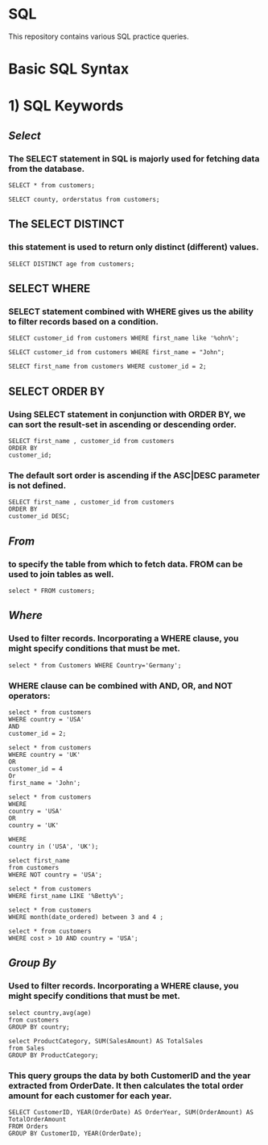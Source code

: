 # SQL
This repository contains various SQL practice queries.

# Basic SQL Syntax
# 1) SQL Keywords

## *Select* 
### The SELECT statement in SQL is majorly used for fetching data from the database.

```
SELECT * from customers;
```

```
SELECT county, orderstatus from customers;
```

## The SELECT DISTINCT 
### this statement is used to return only distinct (different) values. 

``` 
SELECT DISTINCT age from customers;
```

## SELECT WHERE
### SELECT statement combined with WHERE gives us the ability to filter records based on a condition.

```
SELECT customer_id from customers WHERE first_name like '%ohn%';
```

```
SELECT customer_id from customers WHERE first_name = "John";
```

```
SELECT first_name from customers WHERE customer_id = 2;
```

## SELECT ORDER BY
### Using SELECT statement in conjunction with ORDER BY, we can sort the result-set in ascending or descending order.

```
SELECT first_name , customer_id from customers
ORDER BY
customer_id;
```

### The default sort order is ascending if the ASC|DESC parameter is not defined.

```
SELECT first_name , customer_id from customers
ORDER BY
customer_id DESC;
```

## *From* 
### to specify the table from which to fetch data. FROM can be used to join tables as well.

```
select * FROM customers;
```

## *Where* 
### Used to filter records. Incorporating a WHERE clause, you might specify conditions that must be met.

```
select * from Customers WHERE Country='Germany';
```
### WHERE clause can be combined with AND, OR, and NOT operators:

```
select * from customers
WHERE country = 'USA'
AND
customer_id = 2;
```

```
select * from customers
WHERE country = 'UK'
OR
customer_id = 4
Or
first_name = 'John';
```

```
select * from customers
WHERE
country = 'USA'
OR
country = 'UK'
```

```select * from customers
WHERE
country in ('USA', 'UK');
```

```
select first_name
from customers
WHERE NOT country = 'USA';
```

```
select * from customers
WHERE first_name LIKE '%Betty%';
```


```
select * from customers
WHERE month(date_ordered) between 3 and 4 ;
```

```
select * from customers
WHERE cost > 10 AND country = 'USA';
```

## *Group By* 
### Used to filter records. Incorporating a WHERE clause, you might specify conditions that must be met.

```
select country,avg(age)
from customers
GROUP BY country;
```

```
select ProductCategory, SUM(SalesAmount) AS TotalSales
from Sales
GROUP BY ProductCategory;
```

### This query groups the data by both CustomerID and the year extracted from OrderDate. It then calculates the total order amount for each customer for each year.
```
SELECT CustomerID, YEAR(OrderDate) AS OrderYear, SUM(OrderAmount) AS TotalOrderAmount
FROM Orders
GROUP BY CustomerID, YEAR(OrderDate);
```


